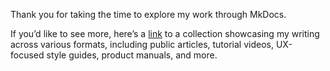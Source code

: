 Thank you for taking the time to explore my work through MkDocs. 

If you’d like to see more, here’s a [link](https://docs.google.com/document/d/1FWOSftLrL4pvoG46_J5E0I0GDQlx2YeykeotpYT5abU/edit?usp=sharing) to a collection showcasing my writing across various formats, including public articles, tutorial videos, UX-focused style guides, product manuals, and more.

